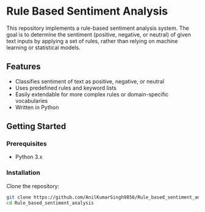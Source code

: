 # Rule Based Sentiment Analysis

This repository implements a rule-based sentiment analysis system. The goal is to determine the sentiment (positive, negative, or neutral) of given text inputs by applying a set of rules, rather than relying on machine learning or statistical models.

## Features

- Classifies sentiment of text as positive, negative, or neutral
- Uses predefined rules and keyword lists
- Easily extendable for more complex rules or domain-specific vocabularies
- Written in Python

## Getting Started

### Prerequisites

- Python 3.x

### Installation

Clone the repository:

```bash
git clone https://github.com/AnilKumarSingh9856/Rule_based_sentiment_analysis.git
cd Rule_based_sentiment_analysis
